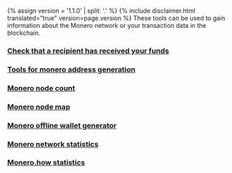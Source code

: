 {% assign version = '1.1.0' | split: '.' %}
{% include disclaimer.html translated="true" version=page.version %}
These tools can be used to gain information about the Monero network or your transaction data in the blockchain.

### [Check that a recipient has received your funds](http://xmrtests.llcoins.net/checktx.html)

### [Tools for monero address generation](https://xmr.llcoins.net/)

### [Monero node count](http://moneronodes.i2p.xyz/)

### [Monero node map](https://monerohash.com/nodes-distribution.html)

### [Monero offline wallet generator](http://moneroaddress.org/)

### [Monero network statistics](http://moneroblocks.info/stats)

### [Monero.how statistics](https://www.monero.how/)

